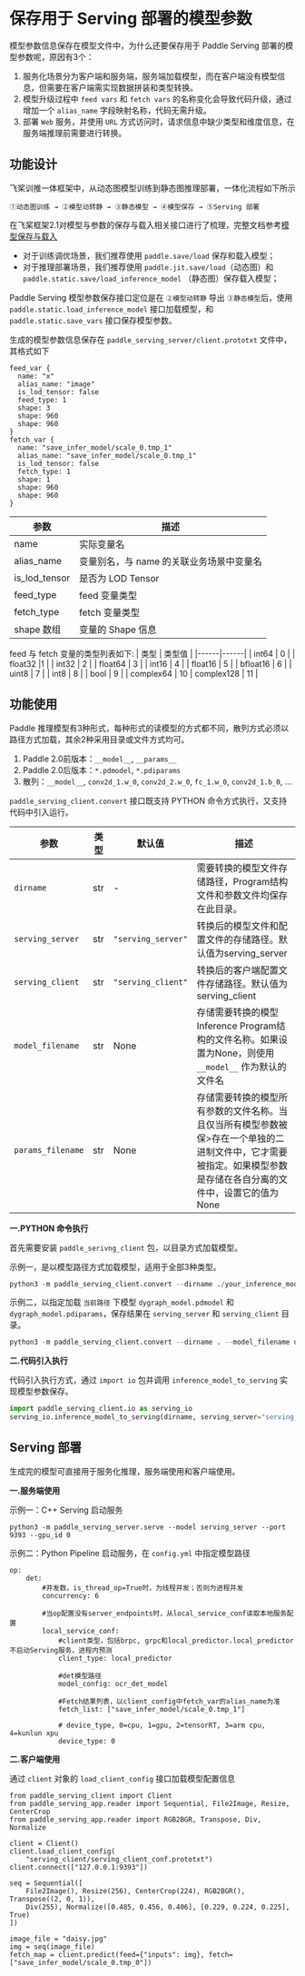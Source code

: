 # 保存用于 Serving 部署的模型参数

模型参数信息保存在模型文件中，为什么还要保存用于 Paddle Serving 部署的模型参数呢，原因有3个：

1. 服务化场景分为客户端和服务端，服务端加载模型，而在客户端没有模型信息，但需要在客户端需实现数据拼装和类型转换。
2. 模型升级过程中 `feed vars` 和 `fetch vars` 的名称变化会导致代码升级，通过增加一个 `alias_name` 字段映射名称，代码无需升级。
3. 部署 `Web` 服务，并使用 `URL` 方式访问时，请求信息中缺少类型和维度信息，在服务端推理前需要进行转换。

## 功能设计

飞桨训推一体框架中，从动态图模型训练到静态图推理部署，一体化流程如下所示
```
①动态图训练 → ②模型动转静 → ③静态模型 → ④模型保存 → ⑤Serving 部署
```
在飞桨框架2.1对模型与参数的保存与载入相关接口进行了梳理，完整文档参考[模型保存与载入](https://www.paddlepaddle.org.cn/documentation/docs/zh/guides/02_paddle2.0_develop/08_model_save_load_cn.html)
- 对于训练调优场景，我们推荐使用 `paddle.save/load` 保存和载入模型；
- 对于推理部署场景，我们推荐使用 `paddle.jit.save/load`（动态图）和 `paddle.static.save/load_inference_model` （静态图）保存载入模型；

Paddle Serving 模型参数保存接口定位是在 `②模型动转静` 导出 `③静态模型`后，使用 `paddle.static.load_inference_model` 接口加载模型，和 `paddle.static.save_vars` 接口保存模型参数。

生成的模型参数信息保存在 `paddle_serving_server/client.prototxt` 文件中，其格式如下
```
feed_var {
  name: "x"
  alias_name: "image"
  is_lod_tensor: false
  feed_type: 1
  shape: 3
  shape: 960
  shape: 960
}
fetch_var {
  name: "save_infer_model/scale_0.tmp_1"
  alias_name: "save_infer_model/scale_0.tmp_1"
  is_lod_tensor: false
  fetch_type: 1
  shape: 1
  shape: 960
  shape: 960
}
```

| 参数 |   描述 |
|------|---------|
| name | 实际变量名  |
| alias_name | 变量别名，与 name 的关联业务场景中变量名 |
| is_lod_tensor | 是否为 LOD Tensor |
| feed_type | feed 变量类型|
| fetch_type | fetch 变量类型|
| shape 数组 | 变量的 Shape 信息 |

feed 与 fetch 变量的类型列表如下:
| 类型 | 类型值 |
|------|------|
| int64 | 0   |
| float32  |1 |
| int32 | 2 |
| float64 | 3 |
| int16 | 4 |
| float16 | 5 |
| bfloat16 | 6 |
| uint8 | 7 |
| int8 | 8 |
| bool | 9 |
| complex64 | 10 
| complex128 | 11 |


## 功能使用

Paddle 推理模型有3种形式，每种形式的读模型的方式都不同，散列方式必须以路径方式加载，其余2种采用目录或文件方式均可。
1) Paddle 2.0前版本：`__model__`, `__params__`
2) Paddle 2.0后版本：`*.pdmodel`, `*.pdiparams`
3) 散列：`__model__`, `conv2d_1.w_0`, `conv2d_2.w_0`, `fc_1.w_0`, `conv2d_1.b_0`, ... 

`paddle_serving_client.convert` 接口既支持 PYTHON 命令方式执行，又支持 代码中引入运行。


| 参数 | 类型 | 默认值 | 描述 |
|--------------|------|-----------|--------------------------------|
| `dirname` | str | - | 需要转换的模型文件存储路径，Program结构文件和参数文件均保存在此目录。|
| `serving_server` | str | `"serving_server"` | 转换后的模型文件和配置文件的存储路径。默认值为serving_server |
| `serving_client` | str | `"serving_client"` | 转换后的客户端配置文件存储路径。默认值为serving_client |
| `model_filename` | str | None | 存储需要转换的模型Inference Program结构的文件名称。如果设置为None，则使用 `__model__` 作为默认的文件名 |
| `params_filename` | str | None | 存储需要转换的模型所有参数的文件名称。当且仅当所有模型参数被保>存在一个单独的二进制文件中，它才需要被指定。如果模型参数是存储在各自分离的文件中，设置它的值为None |


**一.PYTHON 命令执行**

首先需要安装 `paddle_serivng_client` 包，以目录方式加载模型。

示例一，是以模型路径方式加载模型，适用于全部3种类型。
```python
python3 -m paddle_serving_client.convert --dirname ./your_inference_model_dir
```

示例二，以指定加载 `当前路径` 下模型 `dygraph_model.pdmodel` 和 `dygraph_model.pdiparams`，保存结果在 `serving_server` 和 `serving_client` 目录。
```python
python3 -m paddle_serving_client.convert --dirname . --model_filename dygraph_model.pdmodel --params_filename dygraph_model.pdiparams --serving_server serving_server --serving_client serving_client
```


**二.代码引入执行**

代码引入执行方式，通过 `import io` 包并调用 `inference_model_to_serving` 实现模型参数保存。
```python
import paddle_serving_client.io as serving_io
serving_io.inference_model_to_serving(dirname, serving_server="serving_server", serving_client="serving_client",  model_filename=None, params_filename=None)
```

## Serving 部署
生成完的模型可直接用于服务化推理，服务端使用和客户端使用。

**一.服务端使用**

示例一：C++ Serving 启动服务
```
python3 -m paddle_serving_server.serve --model serving_server --port 9393 --gpu_id 0
```

示例二：Python Pipeline 启动服务，在 `config.yml` 中指定模型路径
```
op:
    det:
        #并发数，is_thread_op=True时，为线程并发；否则为进程并发
        concurrency: 6

        #当op配置没有server_endpoints时，从local_service_conf读取本地服务配置
        local_service_conf:
            #client类型，包括brpc, grpc和local_predictor.local_predictor不启动Serving服务，进程内预测
            client_type: local_predictor

            #det模型路径
            model_config: ocr_det_model

            #Fetch结果列表，以client_config中fetch_var的alias_name为准
            fetch_list: ["save_infer_model/scale_0.tmp_1"]

            # device_type, 0=cpu, 1=gpu, 2=tensorRT, 3=arm cpu, 4=kunlun xpu
            device_type: 0
```

**二.客户端使用**

通过 `client` 对象的 `load_client_config` 接口加载模型配置信息
```
from paddle_serving_client import Client
from paddle_serving_app.reader import Sequential, File2Image, Resize, CenterCrop
from paddle_serving_app.reader import RGB2BGR, Transpose, Div, Normalize

client = Client()
client.load_client_config(
    "serving_client/serving_client_conf.prototxt")
client.connect(["127.0.0.1:9393"])

seq = Sequential([
    File2Image(), Resize(256), CenterCrop(224), RGB2BGR(), Transpose((2, 0, 1)),
    Div(255), Normalize([0.485, 0.456, 0.406], [0.229, 0.224, 0.225], True)
])

image_file = "daisy.jpg"
img = seq(image_file)
fetch_map = client.predict(feed={"inputs": img}, fetch=["save_infer_model/scale_0.tmp_0"])
```
